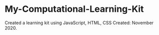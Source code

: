 # My-Computational-Learning-Kit
Created a learning kit using JavaScript, HTML, CSS
Created: November 2020.
